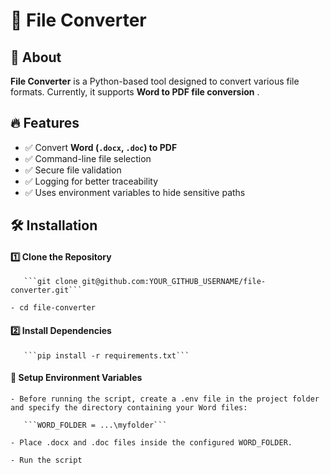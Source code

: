 # 📄 File Converter

## 🚀 About
**File Converter** is a Python-based tool designed to convert various file formats. Currently, it supports **Word to PDF file conversion** .

## 🔥 Features
- ✅ Convert **Word (`.docx`, `.doc`) to PDF**
- ✅ Command-line file selection
- ✅ Secure file validation
- ✅ Logging for better traceability
- ✅ Uses environment variables to hide sensitive paths

## 🛠️ Installation

#### 1️⃣ Clone the Repository
       ```git clone git@github.com:YOUR_GITHUB_USERNAME/file-converter.git```

    - cd file-converter

#### 2️⃣ Install Dependencies
       ```pip install -r requirements.txt```

#### 🔐 Setup Environment Variables
    - Before running the script, create a .env file in the project folder and specify the directory containing your Word files:

       ```WORD_FOLDER = ...\myfolder```

    - Place .docx and .doc files inside the configured WORD_FOLDER.

    - Run the script













